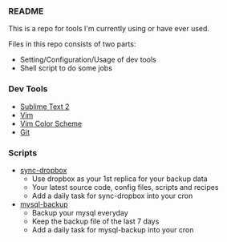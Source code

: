 ### README

This is a repo for tools I'm currently using or have ever used.

Files in this repo consists of two parts:

- Setting/Configuration/Usage of dev tools
- Shell script to do some jobs

### Dev Tools

- [Sublime Text 2](https://github.com/simongong/tools-setting/blob/master/sublime-text-2.md)
- [Vim](https://github.com/simongong/tools-setting/blob/master/vimrc.local.md)
- [Vim Color Scheme](https://github.com/simongong/tools-setting/blob/master/tangoshady.vim.md)
- [Git](https://github.com/simongong/tools-setting/blob/master/.gitconfig.md)

### Scripts
- [sync-dropbox](https://github.com/simongong/tools-setting/blob/master/sync-dropbox.sh)
  - Use dropbox as your 1st replica for your backup data
  - Your latest source code, config files, scripts and recipes
  - Add a daily task for sync-dropbox into your cron
- [mysql-backup](https://github.com/simongong/tools-setting/blob/master/mysql_backup.sh)
  - Backup your mysql everyday
  - Keep the backup file of the last 7 days
  - Add a daily task for mysql-backup into your cron
